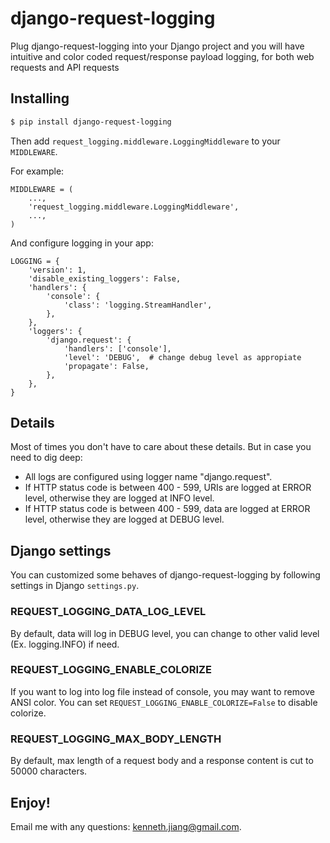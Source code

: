 django-request-logging
==========================

Plug django-request-logging into your Django project and you will have intuitive and color coded request/response payload logging, for both web requests and API requests

## Installing

```bash
$ pip install django-request-logging
```

Then add ```request_logging.middleware.LoggingMiddleware``` to your ```MIDDLEWARE```.

For example:

```
MIDDLEWARE = (
    ...,
    'request_logging.middleware.LoggingMiddleware',
    ...,
)
```

And configure logging in your app:

```
LOGGING = {
    'version': 1,
    'disable_existing_loggers': False,
    'handlers': {
        'console': {
            'class': 'logging.StreamHandler',
        },
    },
    'loggers': {
        'django.request': {
            'handlers': ['console'],
            'level': 'DEBUG',  # change debug level as appropiate
            'propagate': False,
        },
    },
}
```

## Details

Most of times you don't have to care about these details. But in case you need to dig deep:

* All logs are configured using logger name "django.request".
* If HTTP status code is between 400 - 599, URIs are logged at ERROR level, otherwise they are logged at INFO level.
* If HTTP status code is between 400 - 599, data are logged at ERROR level, otherwise they are logged at DEBUG level.

## Django settings
You can customized some behaves of django-request-logging by following settings in Django `settings.py`.
### REQUEST_LOGGING_DATA_LOG_LEVEL
By default, data will log in DEBUG level, you can change to other valid level (Ex. logging.INFO) if need.
### REQUEST_LOGGING_ENABLE_COLORIZE
If you want to log into log file instead of console, you may want to remove ANSI color. You can set `REQUEST_LOGGING_ENABLE_COLORIZE=False` to disable colorize.
### REQUEST_LOGGING_MAX_BODY_LENGTH
By default, max length of a request body and a response content is cut to 50000 characters.

## Enjoy!

Email me with any questions: [kenneth.jiang@gmail.com](kenneth.jiang@gmail.com).
